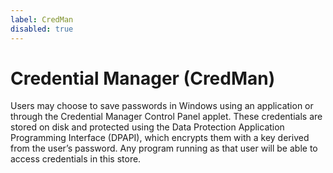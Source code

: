 ```yaml
---
label: CredMan
disabled: true
---
```


# Credential Manager (CredMan)
Users may choose to save passwords in Windows using an application or through the Credential Manager Control Panel applet. These credentials are stored on disk and protected using the Data Protection Application Programming Interface (DPAPI), which encrypts them with a key derived from the user’s password. Any program running as that user will be able to access credentials in this store.